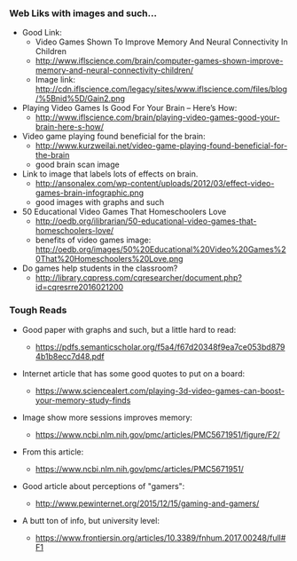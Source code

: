 ### Web Liks with images and such...
- Good Link:
    - Video Games Shown To Improve Memory And Neural Connectivity In Children
    - http://www.iflscience.com/brain/computer-games-shown-improve-memory-and-neural-connectivity-children/
    - Image link: http://cdn.iflscience.com/legacy/sites/www.iflscience.com/files/blog/%5Bnid%5D/Gain2.png
- Playing Video Games Is Good For Your Brain – Here’s How:
    - http://www.iflscience.com/brain/playing-video-games-good-your-brain-here-s-how/
- Video game playing found beneficial for the brain:
    - http://www.kurzweilai.net/video-game-playing-found-beneficial-for-the-brain
    - good brain scan image
- Link to image that labels lots of effects on brain.
    - http://ansonalex.com/wp-content/uploads/2012/03/effect-video-games-brain-infographic.png
    - good images with graphs and such 
- 50 Educational Video Games That Homeschoolers Love
    - http://oedb.org/ilibrarian/50-educational-video-games-that-homeschoolers-love/
    - benefits of video games image: http://oedb.org/images/50%20Educational%20Video%20Games%20That%20Homeschoolers%20Love.png
- Do games help students in the classroom?
    - http://library.cqpress.com/cqresearcher/document.php?id=cqresrre2016021200
   

### Tough Reads
- Good paper with graphs and such, but a little hard to read:
     - https://pdfs.semanticscholar.org/f5a4/f67d20348f9ea7ce053bd8794b1b8ecc7d48.pdf

- Internet article that has some good quotes to put on a board:
    - https://www.sciencealert.com/playing-3d-video-games-can-boost-your-memory-study-finds
- Image show more sessions improves memory:
    - https://www.ncbi.nlm.nih.gov/pmc/articles/PMC5671951/figure/F2/
- From this article: 
    - https://www.ncbi.nlm.nih.gov/pmc/articles/PMC5671951/
- Good article about perceptions of "gamers":
    - http://www.pewinternet.org/2015/12/15/gaming-and-gamers/
- A butt ton of info, but university level:
    - https://www.frontiersin.org/articles/10.3389/fnhum.2017.00248/full#F1
